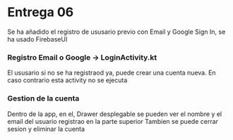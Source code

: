 # Entrega 06

Se ha añadido el registro de ususario previo con Email y Google Sign In, se ha usado FirebaseUI


### Registro Email o Google -> LoginActivity.kt

El ususario si no se ha registraod ya, puede crear una cuenta nueva. En caso contrario esta activity no se ejecuta

### Gestion de la cuenta

Dentro de la app, en el, Drawer desplegable se pueden ver el nombre y el email del usuario registrao en la parte superior
Tambien se puede cerrar sesion y eliminar la cuenta
